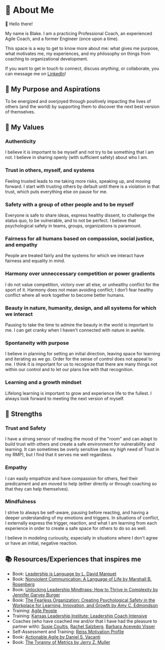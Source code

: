 # :bust_in_silhouette: About Me

:wave: Hello there!

My name is Blake. I am a practicing Professional Coach, an experienced Agile Coach, and a former Engineer (once upon a time). 

This space is a way to get to know more about me: what gives me purpose, what motivates me, my experiences, and my philosophy on things from coaching to organizational development. 

If you want to get in touch to connect, discuss _anything_, or collaborate, you can message me on [LinkedIn](https://www.linkedin.com/in/blakedebray/)!

## :compass: My Purpose and Aspirations
To be energized and overjoyed through positively impacting the lives of others (and the world) by supporting them to discover the next best version of themselves.

## :sparkling_heart: My Values

### Authenticity
I believe it is important to be myself and not try to be something that I am not. I believe in sharing openly (with sufficient safety) about who I am.

### Trust in others, myself, and systems
Feeling trusted leads to me taking more risks, speaking up, and moving forward. I start with trusting others by default until there is a violation in that trust, which puts everything else on pause for me.

### Safety with a group of other people and to be myself
Everyone is safe to share ideas, express healthy dissent, to challenge the status quo, to be vulnerable, and to not be perfect. I believe that psychological safety in teams, groups, organizations is paramount.

### Fairness for all humans based on compassion, social justice, and empathy
People are treated fairly and the systems for which we interact have fairness and equality in mind.

### Harmony over unneccessary competition or power gradients
I do not value competition, victory over all else, or unhealthy conflict for the sport of it. Harmony does not mean avoiding conflict; I don’t fear healthy conflict where all work together to become better humans.

### Beauty in nature, humanity, design, and all systems for which we interact
Pausing to take the time to admire the beauty in the world is important to me. I can get cranky when I haven't connected with nature in awhile.

### Spontaneity with purpose
I believe in planning for setting an initial direction, leaving space for learning and iterating as we go. Order for the sense of control does not appeal to me. I think it is important for us to recognize that there are many things not within our control and to let our plans live with that recognition.

### Learning and a growth mindset
Lifelong learning is important to grow and experience life to the fullest. I always look forward to meeting the next version of myself.

## :1st_place_medal: Strengths

### Trust and Safety

I have a strong sensor of reading the mood of the "room" and can adapt to build trust with others and create a safe environment for vulnerability and learning. It can sometimes be overly sensitive (see my _high_ need of Trust in my RMP), but I find that it serves me well regardless.

### Empathy

I can easily empathize and have compassion for others, feel their predicament and am moved to help (either directly or through coaching so that they can help themselves).

### Mindfulness

I strive to always be self-aware, pausing before reacting, and having a deeper understanding of my emotions and triggers. In situations of conflict, I externally express the trigger, reaction, and what I am learning from each experience in order to create a safe space for others to do so as well.

I believe in modeling curiousity, especially in situations where I don't agree or have an initial, negative reaction.

## :books: Resources/Experiences that inspires me

* Book: [Leadership is Language by L. David Marquet](https://www.goodreads.com/book/show/42774083-leadership-is-language)
* Book: [Nonviolent Communication: A Language of Life by Marshall B. Rosenberg](https://www.goodreads.com/book/show/71730.Nonviolent_Communication)
* Book: [Unlocking Leadership Mindtraps: How to Thrive in Complexity by Jennifer Garvey Burger](https://www.goodreads.com/book/show/43164158-unlocking-leadership-mindtraps)
* Book: [The Fearless Organization: Creating Psychological Safety in the Workplace for Learning, Innovation, and Growth by Amy C. Edmondson](https://www.goodreads.com/book/show/40275161-the-fearless-organization)
* Training: [Agile People](https://agilepeople.com/)
* Training: [Kansas Leadership Institute: Leadership Coach Intensive](https://kansasleadershipcenter.org/intensives/)
* Coaches (who have coached me and/or that I have had the pleasure to partner with): [Susie Coultis](https://www.linkedin.com/in/susie-coultis-3b63a0), [Rachel Salzberg](https://www.linkedin.com/in/rachel-salzberg-9b59622/), [Barbara Acevedo Visser](https://www.linkedin.com/in/barbara-acevedo-visser/)
* Self-Assessment and Training: [Reiss Motivation Profile](https://www.reissmotivationprofile.com/)
* Book: [Actionable Agile by Daniel S. Vacanti](https://www.goodreads.com/book/show/25867120-actionable-agile-metrics-for-predictability)
* Book: [The Tyranny of Metrics by Jerry Z. Muller](https://www.goodreads.com/book/show/36644895-the-tyranny-of-metrics)
